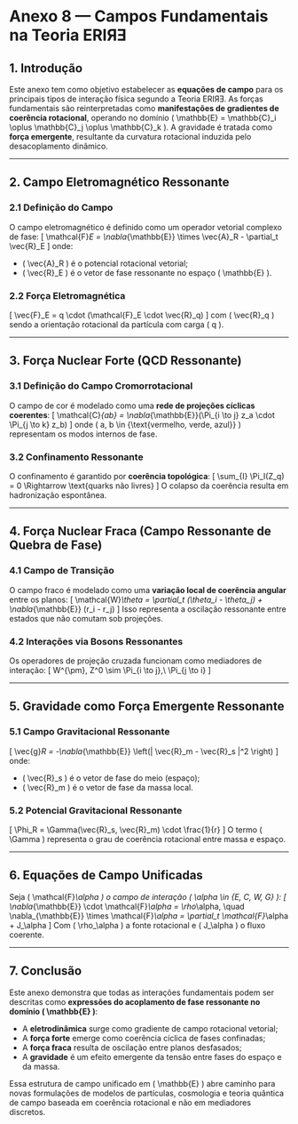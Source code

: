 # **Anexo 8 — Campos Fundamentais na Teoria ERIЯƎ**

## **1. Introdução**

Este anexo tem como objetivo estabelecer as **equações de campo** para os principais tipos de interação física segundo a Teoria ERIЯƎ. As forças fundamentais são reinterpretadas como **manifestações de gradientes de coerência rotacional**, operando no domínio \( \mathbb{E} = \mathbb{C}_i \oplus \mathbb{C}_j \oplus \mathbb{C}_k \). A gravidade é tratada como **força emergente**, resultante da curvatura rotacional induzida pelo desacoplamento dinâmico.

---

## **2. Campo Eletromagnético Ressonante**

### **2.1 Definição do Campo**

O campo eletromagnético é definido como um operador vetorial complexo de fase:
\[
\mathcal{F}_E = \nabla_{\mathbb{E}} \times \vec{A}_R - \partial_t \vec{R}_E
\]
onde:
- \( \vec{A}_R \) é o potencial rotacional vetorial;
- \( \vec{R}_E \) é o vetor de fase ressonante no espaço \( \mathbb{E} \).

### **2.2 Força Eletromagnética**
\[
\vec{F}_E = q \cdot (\mathcal{F}_E \cdot \vec{R}_q)
\]
com \( \vec{R}_q \) sendo a orientação rotacional da partícula com carga \( q \).

---

## **3. Força Nuclear Forte (QCD Ressonante)**

### **3.1 Definição do Campo Cromorrotacional**

O campo de cor é modelado como uma **rede de projeções cíclicas coerentes**:
\[
\mathcal{C}_{ab} = \nabla_{\mathbb{E}}(\Pi_{i \to j} z_a \cdot \Pi_{j \to k} z_b)
\]
onde \( a, b \in \{\text{vermelho, verde, azul}\} \) representam os modos internos de fase.

### **3.2 Confinamento Ressonante**
O confinamento é garantido por **coerência topológica**:
\[
\sum_{I} \Pi_I(Z_q) = 0 \Rightarrow \text{quarks não livres}
\]
O colapso da coerência resulta em hadronização espontânea.

---

## **4. Força Nuclear Fraca (Campo Ressonante de Quebra de Fase)**

### **4.1 Campo de Transição**

O campo fraco é modelado como uma **variação local de coerência angular** entre os planos:
\[
\mathcal{W}_\theta = \partial_t (\theta_i - \theta_j) + \nabla_{\mathbb{E}} (r_i - r_j)
\]
Isso representa a oscilação ressonante entre estados que não comutam sob projeções.

### **4.2 Interações via Bosons Ressonantes**
Os operadores de projeção cruzada funcionam como mediadores de interação:
\[
W^{\pm}, Z^0 \sim \Pi_{i \to j},\ \Pi_{j \to i}
\]

---

## **5. Gravidade como Força Emergente Ressonante**

### **5.1 Campo Gravitacional Ressonante**

\[
\vec{g}_R = -\nabla_{\mathbb{E}} \left(\| \vec{R}_m - \vec{R}_s \|^2 \right)
\]
onde:
- \( \vec{R}_s \) é o vetor de fase do meio (espaço);
- \( \vec{R}_m \) é o vetor de fase da massa local.

### **5.2 Potencial Gravitacional Ressonante**
\[
\Phi_R = \Gamma(\vec{R}_s, \vec{R}_m) \cdot \frac{1}{r}
\]
O termo \( \Gamma \) representa o grau de coerência rotacional entre massa e espaço.

---

## **6. Equações de Campo Unificadas**

Seja \( \mathcal{F}_\alpha \) o campo de interação \( \alpha \in \{E, C, W, G\} \):
\[
\nabla_{\mathbb{E}} \cdot \mathcal{F}_\alpha = \rho_\alpha, \quad
\nabla_{\mathbb{E}} \times \mathcal{F}_\alpha = \partial_t \mathcal{F}_\alpha + J_\alpha
\]
Com \( \rho_\alpha \) a fonte rotacional e \( J_\alpha \) o fluxo coerente.

---

## **7. Conclusão**

Este anexo demonstra que todas as interações fundamentais podem ser descritas como **expressões do acoplamento de fase ressonante no domínio \( \mathbb{E} \)**:
- A **eletrodinâmica** surge como gradiente de campo rotacional vetorial;
- A **força forte** emerge como coerência cíclica de fases confinadas;
- A **força fraca** resulta de oscilação entre planos desfasados;
- A **gravidade** é um efeito emergente da tensão entre fases do espaço e da massa.

Essa estrutura de campo unificado em \( \mathbb{E} \) abre caminho para novas formulações de modelos de partículas, cosmologia e teoria quântica de campo baseada em coerência rotacional e não em mediadores discretos.
